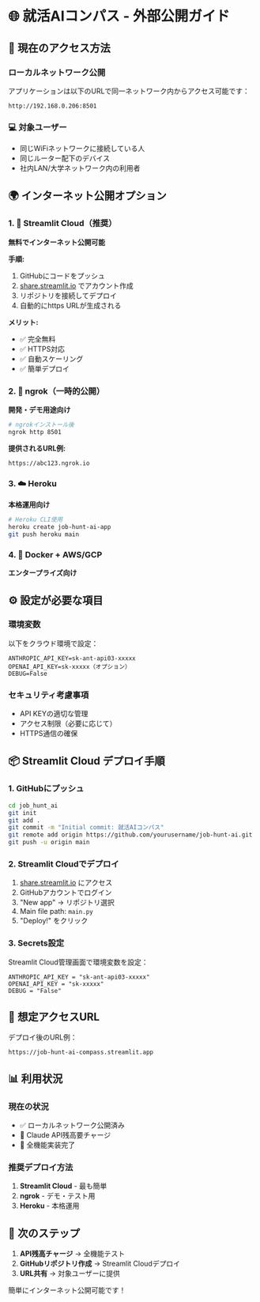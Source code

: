 # 🌐 就活AIコンパス - 外部公開ガイド

## 🔗 現在のアクセス方法

### ローカルネットワーク公開
アプリケーションは以下のURLで同一ネットワーク内からアクセス可能です：

```
http://192.168.0.206:8501
```

### 💻 対象ユーザー
- 同じWiFiネットワークに接続している人
- 同じルーター配下のデバイス
- 社内LAN/大学ネットワーク内の利用者

## 🌍 インターネット公開オプション

### 1. 🔧 Streamlit Cloud（推奨）
**無料でインターネット公開可能**

**手順:**
1. GitHubにコードをプッシュ
2. [share.streamlit.io](https://share.streamlit.io) でアカウント作成
3. リポジトリを接続してデプロイ
4. 自動的にhttps URLが生成される

**メリット:**
- ✅ 完全無料
- ✅ HTTPS対応
- ✅ 自動スケーリング
- ✅ 簡単デプロイ

### 2. 🎯 ngrok（一時的公開）
**開発・デモ用途向け**

```bash
# ngrokインストール後
ngrok http 8501
```

**提供されるURL例:**
```
https://abc123.ngrok.io
```

### 3. ☁️ Heroku
**本格運用向け**

```bash
# Heroku CLI使用
heroku create job-hunt-ai-app
git push heroku main
```

### 4. 🐳 Docker + AWS/GCP
**エンタープライズ向け**

## ⚙️ 設定が必要な項目

### 環境変数
以下をクラウド環境で設定：
```
ANTHROPIC_API_KEY=sk-ant-api03-xxxxx
OPENAI_API_KEY=sk-xxxxx（オプション）
DEBUG=False
```

### セキュリティ考慮事項
- API KEYの適切な管理
- アクセス制限（必要に応じて）
- HTTPS通信の確保

## 📦 Streamlit Cloud デプロイ手順

### 1. GitHubにプッシュ
```bash
cd job_hunt_ai
git init
git add .
git commit -m "Initial commit: 就活AIコンパス"
git remote add origin https://github.com/yourusername/job-hunt-ai.git
git push -u origin main
```

### 2. Streamlit Cloudでデプロイ
1. [share.streamlit.io](https://share.streamlit.io) にアクセス
2. GitHubアカウントでログイン
3. "New app" → リポジトリ選択
4. Main file path: `main.py`
5. "Deploy!" をクリック

### 3. Secrets設定
Streamlit Cloud管理画面で環境変数を設定：
```
ANTHROPIC_API_KEY = "sk-ant-api03-xxxxx"
OPENAI_API_KEY = "sk-xxxxx"
DEBUG = "False"
```

## 🔗 想定アクセスURL

デプロイ後のURL例：
```
https://job-hunt-ai-compass.streamlit.app
```

## 📊 利用状況

### 現在の状況
- ✅ ローカルネットワーク公開済み
- 🔄 Claude API残高要チャージ
- 📱 全機能実装完了

### 推奨デプロイ方法
1. **Streamlit Cloud** - 最も簡単
2. **ngrok** - デモ・テスト用
3. **Heroku** - 本格運用

## 🎯 次のステップ

1. **API残高チャージ** → 全機能テスト
2. **GitHubリポジトリ作成** → Streamlit Cloudデプロイ
3. **URL共有** → 対象ユーザーに提供

簡単にインターネット公開可能です！